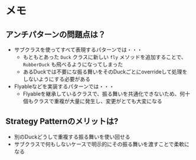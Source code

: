 # メモ

## アンチパターンの問題点は？
- サブクラスを使ってすべて表現するパターンでは・・・
    - もともとあった `Duck` クラスに新しい `fly` メソッドを追加することで、 `RubberDuck` も飛べるようになってしまった
    - あるDuckでは不要にな振る舞いをそのDuckごとにoverrideして処理をしないようにする必要がある
- Flyableなどを実装するパターンでは・・・
    - Flyableを継承しているクラスで、振る舞いを共通化できないため、何十個もクラスで重複が大量に発生し、変更がとても大変になる
## Strategy Patternのメリットは?
- 別のDuckどうしで重複する振る舞いを使い回せる
- サブクラスで何もしないケースで明示的にその振る舞いを渡すことで柔軟になる
